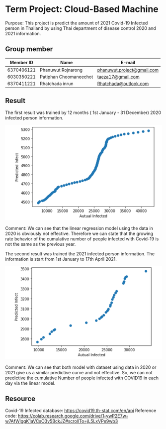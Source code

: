 # Term Project: Cloud-Based Machine
Purpose:  This project is predict the amount of 2021 Covid-19 Infected person in Thailand by using Thai department of disease control 2020 and 2021 information.

## Group member

|  Member ID      |              Name            |        E-mail                         
|----------------|-------------------------------|-----------------------------|
|6370406121       |Phanuwut Rojnarong            |phanuwut.project@gmail.com          |
|6030350221       |Patiphan Choomaneechot        |taeza17@gmail.com            |
|6370411221        |Rhatchada inrun              |Rhatchada@outlook.com|

## Result
The first result was trained by 12 months ( 1st January - 31 December) 2020 infected person information.

![GitHub Logo](picture/2020predict.png)

Comment:  We can see that the linear regression model using the data in 2020 is obviously not effective. Therefore we can state that the growing rate behavior of the cumulative number of people infected with Covid-19 is not the same as the previous year.

The second result was trained the 2021 infected person information. The information is start from 1st January to 17th April 2021.

![GitHub Logo](picture/2021predict.png)

Comment: We can see that both model with dataset using data in 2020 or 2021 give us a similar predictive curve and not effective. So, we can not predictive the cumulative Number of people infected with COVID19 in each day via the linear model.


## Resource
Covid-19 Infected database:  https://covid19.th-stat.com/en/api
Reference code: https://colab.research.google.com/drive/1-ywP2E7w-w7AfWlgqK1aVCsO3v5BckJZ#scrollTo=jL5LxVPe9wb3  